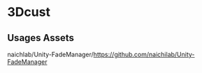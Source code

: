 # 3Dcust

## Usages Assets

naichlab/Unity-FadeManager/https://github.com/naichilab/Unity-FadeManager
